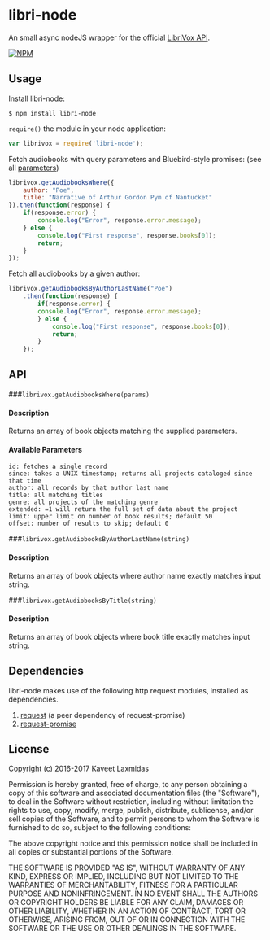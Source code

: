 # libri-node
An small async nodeJS wrapper for the official [LibriVox API](https://librivox.org/api/info).

[![NPM](https://nodei.co/npm/libri-node.png)](https://nodei.co/npm/libri-node/)

## Usage

Install libri-node:
```
$ npm install libri-node
```

`require()` the module in your node application:
```javascript
var librivox = require('libri-node');
```

Fetch audiobooks with query parameters and Bluebird-style promises: (see all [parameters](#available-parameters))
```javascript
librivox.getAudiobooksWhere({
	author: "Poe",
	title: "Narrative of Arthur Gordon Pym of Nantucket"
}).then(function(response) {
	if(response.error) {
		console.log("Error", response.error.message);
	} else {
		console.log("First response", response.books[0]);
		return;
	}
});
```

Fetch all audiobooks by a given author:
```javascript
librivox.getAudiobooksByAuthorLastName("Poe")
	.then(function(response) {
		if(response.error) {
		console.log("Error", response.error.message);
		} else {
			console.log("First response", response.books[0]);
			return;
		}
	});
```

## API

###`librivox.getAudiobooksWhere(params)`

#### Description
Returns an array of book objects matching the supplied parameters.

#### Available Parameters
```
id: fetches a single record
since: takes a UNIX timestamp; returns all projects cataloged since that time
author: all records by that author last name
title: all matching titles
genre: all projects of the matching genre
extended: =1 will return the full set of data about the project
limit: upper limit on number of book results; default 50
offset: number of results to skip; default 0
```

###`librivox.getAudiobooksByAuthorLastName(string)`

#### Description
Returns an array of book objects where author name exactly matches input string.

###`librivox.getAudiobooksByTitle(string)`

#### Description
Returns an array of book objects where book title exactly matches input string.


## Dependencies

libri-node makes use of the following http request modules, installed as dependencies.

1. [request](https://www.npmjs.com/package/request) (a peer dependency of request-promise)
1. [request-promise](https://www.npmjs.com/package/request-promise)

## License

Copyright (c) 2016-2017 Kaveet Laxmidas

Permission is hereby granted, free of charge, to any person obtaining a copy of this software and associated documentation files (the "Software"), to deal in the Software without restriction, including without limitation the rights to use, copy, modify, merge, publish, distribute, sublicense, and/or sell copies of the Software, and to permit persons to whom the Software is furnished to do so, subject to the following conditions:

The above copyright notice and this permission notice shall be included in all copies or substantial portions of the Software.

THE SOFTWARE IS PROVIDED "AS IS", WITHOUT WARRANTY OF ANY KIND, EXPRESS OR IMPLIED, INCLUDING BUT NOT LIMITED TO THE WARRANTIES OF MERCHANTABILITY, FITNESS FOR A PARTICULAR PURPOSE AND NONINFRINGEMENT. IN NO EVENT SHALL THE AUTHORS OR COPYRIGHT HOLDERS BE LIABLE FOR ANY CLAIM, DAMAGES OR OTHER LIABILITY, WHETHER IN AN ACTION OF CONTRACT, TORT OR OTHERWISE, ARISING FROM, OUT OF OR IN CONNECTION WITH THE SOFTWARE OR THE USE OR OTHER DEALINGS IN THE SOFTWARE.